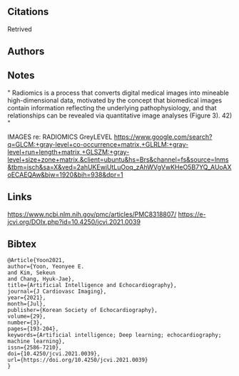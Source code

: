 # 
## Citations

Retrived

## Authors 

## Notes
"
Radiomics is a process that converts digital
medical images into mineable high-dimensional data, motivated by the concept that
biomedical images contain information reflecting the underlying pathophysiology, and
that relationships can be revealed via quantitative image analyses (Figure 3). 42)
"


IMAGES re: RADIOMICS GreyLEVEL 
https://www.google.com/search?q=GLCM:+gray-level+co-occurrence+matrix,+GLRLM:+gray-level+run+length+matrix,+GLSZM:+gray-level+size+zone+matrix.&client=ubuntu&hs=Brs&channel=fs&source=lnms&tbm=isch&sa=X&ved=2ahUKEwiUtLuOoq_zAhWVgVwKHeO5B7YQ_AUoAXoECAEQAw&biw=1920&bih=938&dpr=1


## Links 
https://www.ncbi.nlm.nih.gov/pmc/articles/PMC8318807/
https://e-jcvi.org/DOIx.php?id=10.4250/jcvi.2021.0039

## Bibtex 

```
@Article{Yoon2021,
author={Yoon, Yeonyee E.
and Kim, Sekeun
and Chang, Hyuk-Jae},
title={Artificial Intelligence and Echocardiography},
journal={J Cardiovasc Imaging},
year={2021},
month={Jul},
publisher={Korean Society of Echocardiography},
volume={29},
number={3},
pages={193-204},
keywords={Artificial intelligence; Deep learning; echocardiography; machine learning},
issn={2586-7210},
doi={10.4250/jcvi.2021.0039},
url={https://doi.org/10.4250/jcvi.2021.0039}
}
```

